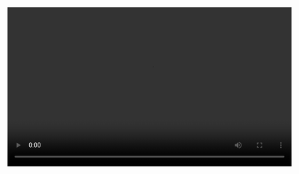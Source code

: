 <video width="640" height="360" controls loop>
  <source src="https://drive.google.com/file/d/1HHzqNj0QbZp5b0hC52UITrTdZITntxK1/view?usp=sharing" type="video/mp4">
  Your browser does not support the video tag.
</video>

